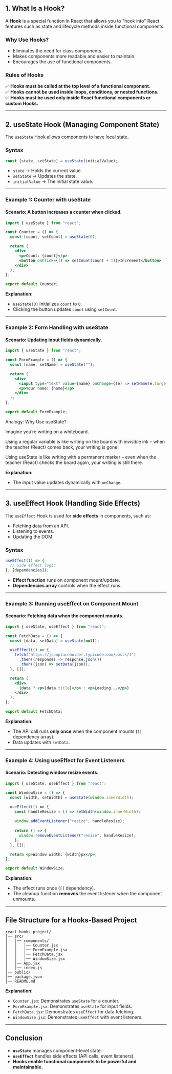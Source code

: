 ## **1. What Is a Hook?**
A **Hook** is a special function in React that allows you to "hook into" React features such as state and lifecycle methods inside functional components.  

### **Why Use Hooks?**
- Eliminates the need for class components.
- Makes components more readable and easier to maintain.
- Encourages the use of functional components.

### **Rules of Hooks**
✅ **Hooks must be called at the top level of a functional component.**  
✅ **Hooks cannot be used inside loops, conditions, or nested functions.**  
✅ **Hooks must be used only inside React functional components or custom Hooks.**  

---

## **2. useState Hook (Managing Component State)**
The `useState` Hook allows components to have local state.  

### **Syntax**
```jsx
const [state, setState] = useState(initialValue);
```
- `state` → Holds the current value.  
- `setState` → Updates the state.  
- `initialValue` → The initial state value.  

---

### **Example 1: Counter with useState**
#### **Scenario: A button increases a counter when clicked.**
```jsx
import { useState } from "react";

const Counter = () => {
  const [count, setCount] = useState(0);

  return (
    <div>
      <p>Count: {count}</p>
      <button onClick={() => setCount(count + 1)}>Increment</button>
    </div>
  );
};

export default Counter;
```
**Explanation:**  
- `useState(0)` initializes `count` to `0`.  
- Clicking the button updates `count` using `setCount`.  

---

### **Example 2: Form Handling with useState**
#### **Scenario: Updating input fields dynamically.**
```jsx
import { useState } from "react";

const FormExample = () => {
  const [name, setName] = useState("");

  return (
    <div>
      <input type="text" value={name} onChange={(e) => setName(e.target.value)} />
      <p>Your name: {name}</p>
    </div>
  );
};

export default FormExample;
```

Analogy: Why Use useState?

Imagine you’re writing on a whiteboard.

Using a regular variable is like writing on the board with invisible ink – when the teacher (React) comes back, your writing is gone!

Using useState is like writing with a permanent marker – even when the teacher (React) checks the board again, your writing is still there.

**Explanation:**  
- The input value updates dynamically with `onChange`.  

---

## **3. useEffect Hook (Handling Side Effects)**
The `useEffect` Hook is used for **side effects** in components, such as:
- Fetching data from an API.
- Listening to events.
- Updating the DOM.

### **Syntax**
```jsx
useEffect(() => {
  // Side effect logic
}, [dependencies]);
```
- **Effect function** runs on component mount/update.
- **Dependencies array** controls when the effect runs.

---

### **Example 3: Running useEffect on Component Mount**
#### **Scenario: Fetching data when the component mounts.**
```jsx
import { useState, useEffect } from "react";

const FetchData = () => {
  const [data, setData] = useState(null);

  useEffect(() => {
    fetch("https://jsonplaceholder.typicode.com/posts/1")
      .then((response) => response.json())
      .then((json) => setData(json));
  }, []);

  return (
    <div>
      {data ? <p>{data.title}</p> : <p>Loading...</p>}
    </div>
  );
};

export default FetchData;
```
**Explanation:**  
- The API call runs **only once** when the component mounts (`[]` dependency array).  
- Data updates with `setData`.  

---

### **Example 4: Using useEffect for Event Listeners**
#### **Scenario: Detecting window resize events.**
```jsx
import { useState, useEffect } from "react";

const WindowSize = () => {
  const [width, setWidth] = useState(window.innerWidth);

  useEffect(() => {
    const handleResize = () => setWidth(window.innerWidth);
    
    window.addEventListener("resize", handleResize);
    
    return () => {
      window.removeEventListener("resize", handleResize);
    };
  }, []);

  return <p>Window width: {width}px</p>;
};

export default WindowSize;
```
**Explanation:**  
- The effect runs once (`[]` dependency).  
- The cleanup function **removes** the event listener when the component unmounts.  

---

## **File Structure for a Hooks-Based Project**
```
react-hooks-project/
│── src/
│   │── components/
│   │   │── Counter.jsx
│   │   │── FormExample.jsx
│   │   │── FetchData.jsx
│   │   │── WindowSize.jsx
│   │── App.jsx
│   │── index.js
│── public/
│── package.json
│── README.md
```
**Explanation:**
- `Counter.jsx`: Demonstrates `useState` for a counter.
- `FormExample.jsx`: Demonstrates `useState` for input fields.
- `FetchData.jsx`: Demonstrates `useEffect` for data fetching.
- `WindowSize.jsx`: Demonstrates `useEffect` with event listeners.

---

## **Conclusion**
- **`useState`** manages component-level state.  
- **`useEffect`** handles side effects (API calls, event listeners).  
- **Hooks enable functional components to be powerful and maintainable.**  
